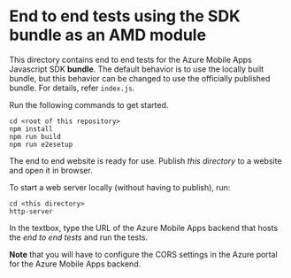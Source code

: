 # End to end tests using the SDK bundle as an AMD module 

This directory contains end to end tests for the Azure Mobile Apps Javascript SDK **bundle**. The default behavior is to use the locally built bundle, but this behavior can be changed to use the officially published bundle. For details, refer `index.js`.

Run the following commands to get started.
```
cd <root of this repository>
npm install
npm run build
npm run e2esetup
```

The end to end website is ready for use. Publish _this directory_ to a website and open it in browser.

To start a web server locally (without having to publish), run:
```
cd <this directory>
http-server
```

In the textbox, type the URL of the Azure Mobile Apps backend that hosts the _end to end tests_ and run the tests.

**Note** that you will have to configure the CORS settings in the Azure portal for the Azure Mobile Apps backend.

